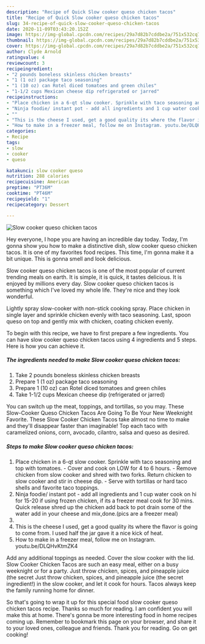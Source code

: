```yaml
---
description: "Recipe of Quick Slow cooker queso chicken tacos"
title: "Recipe of Quick Slow cooker queso chicken tacos"
slug: 34-recipe-of-quick-slow-cooker-queso-chicken-tacos
date: 2020-11-09T03:43:20.152Z
image: https://img-global.cpcdn.com/recipes/29a7d82b7cddbe2a/751x532cq70/slow-cooker-queso-chicken-tacos-recipe-main-photo.jpg
thumbnail: https://img-global.cpcdn.com/recipes/29a7d82b7cddbe2a/751x532cq70/slow-cooker-queso-chicken-tacos-recipe-main-photo.jpg
cover: https://img-global.cpcdn.com/recipes/29a7d82b7cddbe2a/751x532cq70/slow-cooker-queso-chicken-tacos-recipe-main-photo.jpg
author: Clyde Arnold
ratingvalue: 4
reviewcount: 3
recipeingredient:
- "2 pounds boneless skinless chicken breasts"
- "1 (1 oz) package taco seasoning"
- "1 (10 oz) can Rotel diced tomatoes and green chiles"
- "1-1/2 cups Mexican cheese dip refrigerated or jarred"
recipeinstructions:
- "Place chicken in a 6-qt slow cooker. Sprinkle with taco seasoning and top with tomatoes. Cover and cook on LOW for 4 to 6 hours. Remove chicken from slow cooker and shred with two forks. Return chicken to slow cooker and stir in cheese dip. Serve with tortillas or hard taco shells and favorite taco toppings."
- "Ninja foodie/ instant pot - add all ingredients and 1 cup water cook on hi for 15-20 if using frozen chicken, if its a freezer meal cook for 30 mins. Quick release shred up the chicken add back to pot drain some of the water add in your cheese and mix,done.(pics are a freezer meal)"
- ""
- "This is the cheese I used, get a good quality its where the flavor is going to come from. I used half the jar gave it a nice kick of heat."
- "How to make in a freezer meal, follow me on Instagram. youtu.be/DLQHvKtmZK4"
categories:
- Recipe
tags:
- slow
- cooker
- queso

katakunci: slow cooker queso 
nutrition: 288 calories
recipecuisine: American
preptime: "PT36M"
cooktime: "PT46M"
recipeyield: "1"
recipecategory: Dessert

---
```



![Slow cooker queso chicken tacos](https://img-global.cpcdn.com/recipes/29a7d82b7cddbe2a/751x532cq70/slow-cooker-queso-chicken-tacos-recipe-main-photo.jpg)

Hey everyone, I hope you are having an incredible day today. Today, I'm gonna show you how to make a distinctive dish, slow cooker queso chicken tacos. It is one of my favorites food recipes. This time, I'm gonna make it a bit unique. This is gonna smell and look delicious.

Slow cooker queso chicken tacos is one of the most popular of current trending meals on earth. It is simple, it is quick, it tastes delicious. It is enjoyed by millions every day. Slow cooker queso chicken tacos is something which I've loved my whole life. They're nice and they look wonderful.

Lightly spray slow-cooker with non-stick cooking spray. Place chicken in single layer and sprinkle chicken evenly with taco seasoning. Last, spoon queso on top and gently mix with chicken, coating chicken evenly.


To begin with this recipe, we have to first prepare a few ingredients. You can have slow cooker queso chicken tacos using 4 ingredients and 5 steps. Here is how you can achieve it.

<!--inarticleads1-->

##### The ingredients needed to make Slow cooker queso chicken tacos:

1. Take 2 pounds boneless skinless chicken breasts
1. Prepare 1 (1 oz) package taco seasoning
1. Prepare 1 (10 oz) can Rotel diced tomatoes and green chiles
1. Take 1-1/2 cups Mexican cheese dip (refrigerated or jarred)


You can switch up the meat, toppings, and tortillas, so you may. These Slow-Cooker Queso Chicken Tacos Are Going To Be Your New Weeknight Favorite. These Slow Cooker Chicken Tacos take almost no time to make and they&#39;ll disappear faster than imaginable! Top each taco with caramelized onions, corn, avocado, cilantro, salsa and queso as desired. 

<!--inarticleads2-->

##### Steps to make Slow cooker queso chicken tacos:

1. Place chicken in a 6-qt slow cooker. Sprinkle with taco seasoning and top with tomatoes. - Cover and cook on LOW for 4 to 6 hours. - Remove chicken from slow cooker and shred with two forks. Return chicken to slow cooker and stir in cheese dip. - Serve with tortillas or hard taco shells and favorite taco toppings.
1. Ninja foodie/ instant pot - add all ingredients and 1 cup water cook on hi for 15-20 if using frozen chicken, if its a freezer meal cook for 30 mins. Quick release shred up the chicken add back to pot drain some of the water add in your cheese and mix,done.(pics are a freezer meal)
1. 
1. This is the cheese I used, get a good quality its where the flavor is going to come from. I used half the jar gave it a nice kick of heat.
1. How to make in a freezer meal, follow me on Instagram. youtu.be/DLQHvKtmZK4


Add any additional toppings as needed. Cover the slow cooker with the lid. Slow Cooker Chicken Tacos are such an easy meal, either on a busy weeknight or for a party. Just throw chicken, spices, and pineapple juice (the secret Just throw chicken, spices, and pineapple juice (the secret ingredient!) in the slow cooker, and let it cook for hours. Tacos always keep the family running home for dinner. 

So that's going to wrap it up for this special food slow cooker queso chicken tacos recipe. Thanks so much for reading. I am confident you will make this at home. There's gonna be more interesting food in home recipes coming up. Remember to bookmark this page on your browser, and share it to your loved ones, colleague and friends. Thank you for reading. Go on get cooking!
